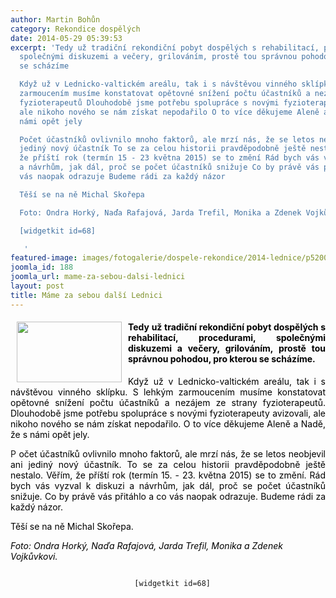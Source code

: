 ```yaml
---
author: Martin Bohůn
category: Rekondice dospělých
date: 2014-05-29 05:39:53
excerpt: 'Tedy už tradiční rekondiční pobyt dospělých s rehabilitací, procedurami,
  společnými diskuzemi a večery, grilováním, prostě tou správnou pohodou, pro kterou
  se scházíme

  Když už v Lednicko-valtickém areálu, tak i s návštěvou vinného sklípku S lehkým
  zarmoucením musíme konstatovat opětovné snížení počtu účastníků a nezájem ze strany
  fyzioterapeutů Dlouhodobě jsme potřebu spolupráce s novými fyzioterapeuty avizovali,
  ale nikoho nového se nám získat nepodařilo O to více děkujeme Aleně a Nadě, že s
  námi opět jely

  Počet účastníků ovlivnilo mnoho faktorů, ale mrzí nás, že se letos neobjevil ani
  jediný nový účastník To se za celou historii pravděpodobně ještě nestalo Věřím,
  že příští rok (termín 15 - 23 května 2015) se to změní Rád bych vás vyzval k diskuzi
  a návrhům, jak dál, proč se počet účastníků snižuje Co by právě vás přitáhlo a co
  vás naopak odrazuje Budeme rádi za každý názor

  Těší se na ně Michal Skořepa

  Foto: Ondra Horký, Naďa Rafajová, Jarda Trefil, Monika a Zdenek Vojkůvkovi

  [widgetkit id=68]

   '
featured-image: images/fotogalerie/dospele-rekondice/2014-lednice/p5200308%201280x960.jpg
joomla_id: 188
joomla_url: mame-za-sebou-dalsi-lednici
layout: post
title: Máme za sebou další Lednici
---
```


<h4 style="text-align: justify;">
 <span style="color: #000000;">
  <img border="0" height="97" src="{{ site.baseurl }}/images/fotogalerie/dospele-rekondice/2014-lednice/p5200308%201280x960.jpg" style="float: left; margin-left: 10px; margin-right: 10px;" width="168"/>
  Tedy už tradiční rekondiční pobyt dospělých s rehabilitací, procedurami, společnými diskuzemi a večery, grilováním, prostě tou správnou pohodou, pro kterou se scházíme.
 </span>
</h4>
<p style="text-align: justify;">
 <span style="color: #000000;">
  Když už v Lednicko-valtickém areálu, tak i s návštěvou vinného sklípku. S lehkým zarmoucením musíme konstatovat opětovné snížení počtu účastníků a nezájem ze strany fyzioterapeutů. Dlouhodobě jsme potřebu spolupráce s novými fyzioterapeuty avizovali, ale nikoho nového se nám získat nepodařilo. O to více děkujeme Aleně a Nadě, že s námi opět jely.
 </span>
</p>
<p style="text-align: justify;">
 P
 <span style="color: #000000;">
  očet účastníků ovlivnilo mnoho faktorů, ale mrzí nás, že se letos neobjevil ani jediný nový účastník. To se za celou historii pravděpodobně ještě nestalo. Věřím, že příští rok (termín 15. - 23. května 2015) se to změní. Rád bych vás vyzval k diskuzi a návrhům, jak dál, proč se počet účastníků snižuje. Co by právě vás přitáhlo a co vás naopak odrazuje. Budeme rádi za každý názor.
 </span>
</p>
<p>
 <span style="color: #000000;">
  Těší se na ně Michal Skořepa.
 </span>
</p>
<p>
 <span style="color: #000000;">
  <em>
   Foto: Ondra Horký, Naďa Rafajová, Jarda Trefil, Monika a Zdenek Vojkůvkovi.
  </em>
 </span>
</p>
<p style="text-align: center;">
 <code>
  [widgetkit id=68]
 </code>
</p>
<p>
</p>